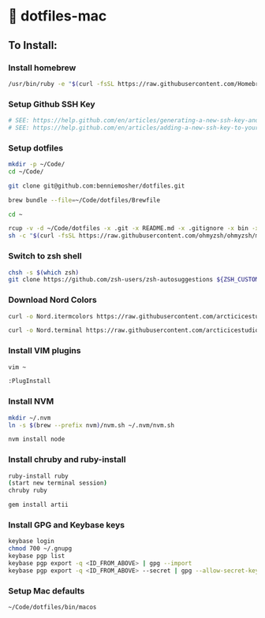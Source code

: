 # 🍎 dotfiles-mac

## To Install:

### Install homebrew

```bash
/usr/bin/ruby -e "$(curl -fsSL https://raw.githubusercontent.com/Homebrew/install/master/install)"
```

### Setup Github SSH Key

```bash
# SEE: https://help.github.com/en/articles/generating-a-new-ssh-key-and-adding-it-to-the-ssh-agent
# SEE: https://help.github.com/en/articles/adding-a-new-ssh-key-to-your-github-account
```

### Setup dotfiles

```bash
mkdir -p ~/Code/
cd ~/Code/

git clone git@github.com:benniemosher/dotfiles.git

brew bundle --file=~/Code/dotfiles/Brewfile

cd ~

rcup -v -d ~/Code/dotfiles -x .git -x README.md -x .gitignore -x bin -x Brewfile
sh -c "$(curl -fsSL https://raw.githubusercontent.com/ohmyzsh/ohmyzsh/master/tools/install.sh)"
```

### Switch to zsh shell

```bash
chsh -s $(which zsh)
git clone https://github.com/zsh-users/zsh-autosuggestions ${ZSH_CUSTOM:-~/.oh-my-zsh/custom}/plugins/zsh-autosuggestions
```

### Download Nord Colors

```bash
curl -o Nord.itermcolors https://raw.githubusercontent.com/arcticicestudio/nord-iterm2/master/src/xml/Nord.itermcolors

curl -o Nord.terminal https://raw.githubusercontent.com/arcticicestudio/nord-terminal-app/master/src/xml/Nord.terminal
```

### Install VIM plugins

```bash
vim ~

:PlugInstall
```

### Install NVM

```bash
mkdir ~/.nvm
ln -s $(brew --prefix nvm)/nvm.sh ~/.nvm/nvm.sh

nvm install node
```

### Install chruby and ruby-install

```bash
ruby-install ruby
(start new terminal session)
chruby ruby

gem install artii
```

### Install GPG and Keybase keys

```bash
keybase login
chmod 700 ~/.gnupg
keybase pgp list
keybase pgp export -q <ID_FROM_ABOVE> | gpg --import
keybase pgp export -q <ID_FROM_ABOVE> --secret | gpg --allow-secret-key-import --import
```

### Setup Mac defaults

```bash
~/Code/dotfiles/bin/macos
```
